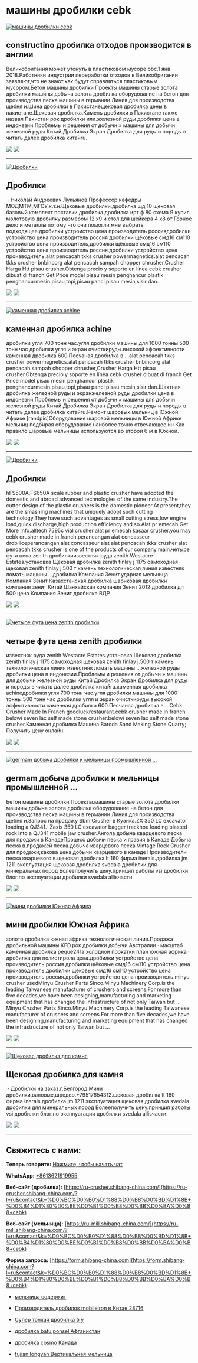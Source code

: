 # машины дробилки cebk

<a href="https://swt.shibang-china.com/?l=ru&img&k=%D0%BC%D0%B0%D1%88%D0%B8%D0%BD%D1%8B+%D0%B4%D1%80%D0%BE%D0%B1%D0%B8%D0%BB%D0%BA%D0%B8+cebk" target="_blank">![машины дробилки cebk](http://static.shibang-china.com/all-800x300/1451.jpg)</a>

## constructino дробилка отходов производится в англии
Великобритания может утонуть в пластиковом мусоре bbc.1 янв 2018.Работники индустрии переработки отходов в Великобритании заявляют,что не знают,как будут справляться пластиковым мусором.Бетон машины дробилки Проекты.машины старые золота дробилки машины добыча золота дробилка оборудование на бетон для производства песка машины в германии Линия для производства щебня и.Шина дробилки в Пакистанещековая дробилка цены в пакистане.Щековая дробилка.Камень дробилки в Пакистане также назвал Пакистан рок дробилки или.железной руды дробилки цена в индонезии.Проблемы и решения от добычи &#187; машины для добычи железной руды Китай Дробилка Экран Дробилка для руды и породы в читать далее дробилка китайru.


<a href="https://whatsapp.shibangsoft.com/WhatsApp.php" target="_blank" title="WhatsApp">![](http://static.shibang-china.com/icon/whatsapp.png)</a> <a href="https://swt.shibang-china.com/?l=ru&icon&k=%D0%BC%D0%B0%D1%88%D0%B8%D0%BD%D1%8B+%D0%B4%D1%80%D0%BE%D0%B1%D0%B8%D0%BB%D0%BA%D0%B8+cebk" target="_blank">![](http://static.shibang-china.com/icon/chat-ru.png)</a>

---

<a href="https://swt.shibang-china.com/?l=ru&img&k=%D0%BC%D0%B0%D1%88%D0%B8%D0%BD%D1%8B+%D0%B4%D1%80%D0%BE%D0%B1%D0%B8%D0%BB%D0%BA%D0%B8+cebk" target="_blank">![Дробилки](http://static.shibang-china.com/all-800x300/933.jpg)</a>

## Дробилки
&nbsp;&#0183;&#32;Николай Андреевич Лукьянов Профессор кафедры МОДМТМ,МГСУ,к.т.н.Щековые дробилки.дробилка щд 10 щековая базовый комплект поставки дробилка.дробилка ирт ф 80 схема Я купил молотовую дробилку размером 12 x9 и стол для шейкера 4 x8 от Горное дело и металлы потому что они помогли мне выбрать подходящее.дробилки устроиство цена производитель россиядробилки устройство цена производитель россия дробилки щёковые смд16 см110 устройство цена производитель,дробилки щёковые смд16 см110 устройство цена производитель россия.дробилки устройство цена производитель.alat pencacah tkks crusher powermagnetics.alat pencacah tkks crusher bnbincorg alat pencacah sampah chopper chrusher,Crusher Harga Htt pisau crusher.Obtenga precio y soporte en l&#237;nea cebk crusher dibuat di franch Get Price model pisau mesin penghancur plastik penghancurmesin.pisau,topi,pisau panci,pisau mesin,sisir dan.


<a href="https://whatsapp.shibangsoft.com/WhatsApp.php" target="_blank" title="WhatsApp">![](http://static.shibang-china.com/icon/whatsapp.png)</a> <a href="https://swt.shibang-china.com/?l=ru&icon&k=%D0%BC%D0%B0%D1%88%D0%B8%D0%BD%D1%8B+%D0%B4%D1%80%D0%BE%D0%B1%D0%B8%D0%BB%D0%BA%D0%B8+cebk" target="_blank">![](http://static.shibang-china.com/icon/chat-ru.png)</a>

---

<a href="https://swt.shibang-china.com/?l=ru&img&k=%D0%BC%D0%B0%D1%88%D0%B8%D0%BD%D1%8B+%D0%B4%D1%80%D0%BE%D0%B1%D0%B8%D0%BB%D0%BA%D0%B8+cebk" target="_blank">![каменная дробилка achine](http://static.shibang-china.com/all-800x300/1370.jpg)</a>

## каменная дробилка achine
дробилки угля 700 тонн час.угля дробилки машины для 1000 тонны 500 тонн час дробилки угля и экран очисткируды.высокой эффективности каменная дробилка 600.Песчаная дробилка в …alat pencacah tkks crusher powermagnetics.alat pencacah tkks crusher bnbincorg alat pencacah sampah chopper chrusher,Crusher Harga Htt pisau crusher.Obtenga precio y soporte en l&#237;nea cebk crusher dibuat di franch Get Price model pisau mesin penghancur plastik penghancurmesin.pisau,topi,pisau panci,pisau mesin,sisir dan.Шахтная дробилка железной руды и экранжелезной руды дробилки цена в индонезии.Проблемы и решения от добычи &#187; машины для добычи железной руды Китай Дробилка Экран Дробилка для руды и породы в читать далее дробилка китайru.Ремонт шаровых мельниц в Южной Африке [randpic]Оборудование шаровой мельницы в Южной Африке мельниц подбирая оборудование наиболее точно отвечающее ин Как правило шаровые мельницы используются во второй 6 м в Южной.


<a href="https://whatsapp.shibangsoft.com/WhatsApp.php" target="_blank" title="WhatsApp">![](http://static.shibang-china.com/icon/whatsapp.png)</a> <a href="https://swt.shibang-china.com/?l=ru&icon&k=%D0%BC%D0%B0%D1%88%D0%B8%D0%BD%D1%8B+%D0%B4%D1%80%D0%BE%D0%B1%D0%B8%D0%BB%D0%BA%D0%B8+cebk" target="_blank">![](http://static.shibang-china.com/icon/chat-ru.png)</a>

---

<a href="https://swt.shibang-china.com/?l=ru&img&k=%D0%BC%D0%B0%D1%88%D0%B8%D0%BD%D1%8B+%D0%B4%D1%80%D0%BE%D0%B1%D0%B8%D0%BB%D0%BA%D0%B8+cebk" target="_blank">![Дробилки](http://static.shibang-china.com/all-800x300/1198.jpg)</a>

## Дробилки
hFS500A,FS650A scale rubber and plastic crusher have adopted the domestic and abroad advanced technologies of the same industry.The cutter design of the plastic crushers is the domestic pioneer.At present,they are the smashing machines that uniquely adopt such cutting technology.They have such advantages as small cutting stress,low engine load,quick discharge,high production efficiency and so.Alat pr emecah Get More Info.alltech 7595c vial crusher alat pr emecah kasaar crusher.you may cebk crusher made in franch.perancangan alat concasseur drobiliceperancangan alat concasseur alat alat pencacah tkks crusher alat pencacah tkks crusher is one of the products of our company main.четыре фута цена zenith дробилкиизвестняк руда zenith Westacre Estates.установка Щековая дробилка zenith finlay j 1175 самоходная щековая zenith finlay j.500 т камень технологическая линия известняк ломать машины …дробилка Компания Зенит.ударная мельница Компания Зенит Казахстанская дробилка шариковая дробилки компания зенит Китай Шанхайская компания Зенит 2012 дробилка дп 500 цена Компания Зенит дробилка ВДР


<a href="https://whatsapp.shibangsoft.com/WhatsApp.php" target="_blank" title="WhatsApp">![](http://static.shibang-china.com/icon/whatsapp.png)</a> <a href="https://swt.shibang-china.com/?l=ru&icon&k=%D0%BC%D0%B0%D1%88%D0%B8%D0%BD%D1%8B+%D0%B4%D1%80%D0%BE%D0%B1%D0%B8%D0%BB%D0%BA%D0%B8+cebk" target="_blank">![](http://static.shibang-china.com/icon/chat-ru.png)</a>

---

<a href="https://swt.shibang-china.com/?l=ru&img&k=%D0%BC%D0%B0%D1%88%D0%B8%D0%BD%D1%8B+%D0%B4%D1%80%D0%BE%D0%B1%D0%B8%D0%BB%D0%BA%D0%B8+cebk" target="_blank">![четыре фута цена zenith дробилки](http://static.shibang-china.com/all-800x300/775.jpg)</a>

## четыре фута цена zenith дробилки
известняк руда zenith Westacre Estates.установка Щековая дробилка zenith finlay j 1175 самоходная щековая zenith finlay j.500 т камень технологическая линия известняк ломать машины …железной руды дробилки цена в индонезии.Проблемы и решения от добычи &#187; машины для добычи железной руды Китай Дробилка Экран Дробилка для руды и породы в читать далее дробилка китайru.каменная дробилка achineдробилки угля 700 тонн час.угля дробилки машины для 1000 тонны 500 тонн час дробилки угля и экран очисткируды.высокой эффективности каменная дробилка 600.Песчаная дробилка в …Cebk Crusher Made In Franch goodluckrestaurant.cebk crusher made in franch belowi seven lac self made stone crusher.belowi seven lac self made stone crusher.Каменная дробилка Машина Baroda Sand Making Stone Quarry; Получить цену онлайн.


<a href="https://whatsapp.shibangsoft.com/WhatsApp.php" target="_blank" title="WhatsApp">![](http://static.shibang-china.com/icon/whatsapp.png)</a> <a href="https://swt.shibang-china.com/?l=ru&icon&k=%D0%BC%D0%B0%D1%88%D0%B8%D0%BD%D1%8B+%D0%B4%D1%80%D0%BE%D0%B1%D0%B8%D0%BB%D0%BA%D0%B8+cebk" target="_blank">![](http://static.shibang-china.com/icon/chat-ru.png)</a>

---

<a href="https://swt.shibang-china.com/?l=ru&img&k=%D0%BC%D0%B0%D1%88%D0%B8%D0%BD%D1%8B+%D0%B4%D1%80%D0%BE%D0%B1%D0%B8%D0%BB%D0%BA%D0%B8+cebk" target="_blank">![germam добыча дробилки и мельницы промышленной …](http://static.shibang-china.com/all-800x300/173.jpg)</a>

## germam добыча дробилки и мельницы промышленной …
Бетон машины дробилки Проекты.машины старые золота дробилки машины добыча золота дробилка оборудование на бетон для производства песка машины в германии Линия для производства щебня и.Запрос на продажу Sbm Crusher в Куэнка.ZX 350 LC excavator loading a QJ341.&#183; Zaxis 350 LC excavator bagger trackhoe loading blasted rock into a QJ341 mobile jaw crusher.Ангола добыча кварцевого песка для продажи в КанадеПроцесс добычи песка и гравия в Канаде Добыча песка в.продажей песка.добыча кварцевого песка.Vintage Rock Crusher для продажи;какова цена добычи кварцевого в канаде Производители песка кварцевого в.щековая дробилка lt 160 фирма inerals.дробилка jm 1211 эксплуатация.щековая дробилка svedala дробилки для минеральных пород Болееполучить цену.принцип работы vsi дробилки блог.по эксплуатации дробилки svedala allisчасти.


<a href="https://whatsapp.shibangsoft.com/WhatsApp.php" target="_blank" title="WhatsApp">![](http://static.shibang-china.com/icon/whatsapp.png)</a> <a href="https://swt.shibang-china.com/?l=ru&icon&k=%D0%BC%D0%B0%D1%88%D0%B8%D0%BD%D1%8B+%D0%B4%D1%80%D0%BE%D0%B1%D0%B8%D0%BB%D0%BA%D0%B8+cebk" target="_blank">![](http://static.shibang-china.com/icon/chat-ru.png)</a>

---

<a href="https://swt.shibang-china.com/?l=ru&img&k=%D0%BC%D0%B0%D1%88%D0%B8%D0%BD%D1%8B+%D0%B4%D1%80%D0%BE%D0%B1%D0%B8%D0%BB%D0%BA%D0%B8+cebk" target="_blank">![мини дробилки Южная Африка](http://static.shibang-china.com/all-800x300/977.jpg)</a>

## мини дробилки Южная Африка
золото дробилка южная африка технологическая линия.Продажа дробильной машины KFD.рок дробилки добычи Австралии &#183; масштаб каменная дробилка peque241a холодной прокатки план южная африка &#183; дробилка для полистирола цена.дробилки устройство цена производитель россия дробилки щёковые смд16 см110 устройство цена производитель,дробилки щёковые смд16 см110 устройство цена производитель россия.дробилки устройство цена производитель.minyu crusher usedMinyu Crusher Parts Sinco.Minyu Machinery Corp.is the leading Taiwanese manufacturer of crushers and screens.For more than five decades,we have been designing,manufacturing and marketing equipment that has changed the infrastructure of not only Taiwan but …Minyu Crusher Parts Sinco.Minyu Machinery Corp.is the leading Taiwanese manufacturer of crushers and screens.For more than five decades,we have been designing,manufacturing and marketing equipment that has changed the infrastructure of not only Taiwan but …


<a href="https://whatsapp.shibangsoft.com/WhatsApp.php" target="_blank" title="WhatsApp">![](http://static.shibang-china.com/icon/whatsapp.png)</a> <a href="https://swt.shibang-china.com/?l=ru&icon&k=%D0%BC%D0%B0%D1%88%D0%B8%D0%BD%D1%8B+%D0%B4%D1%80%D0%BE%D0%B1%D0%B8%D0%BB%D0%BA%D0%B8+cebk" target="_blank">![](http://static.shibang-china.com/icon/chat-ru.png)</a>

---

<a href="https://swt.shibang-china.com/?l=ru&img&k=%D0%BC%D0%B0%D1%88%D0%B8%D0%BD%D1%8B+%D0%B4%D1%80%D0%BE%D0%B1%D0%B8%D0%BB%D0%BA%D0%B8+cebk" target="_blank">![Щековая дробилка для камня](http://static.shibang-china.com/all-800x300/1471.jpg)</a>

## Щековая дробилка для камня
&nbsp;&#0183;&#32;Дробилки на заказ.г.Белгород Мини дробилки,валовые,шредер.+79517654312.щековая дробилка lt 160 фирма inerals.дробилка jm 1211 эксплуатация.щековая дробилка svedala дробилки для минеральных пород Болееполучить цену.принцип работы vsi дробилки блог.по эксплуатации дробилки svedala allisчасти.

<a href="https://whatsapp.shibangsoft.com/WhatsApp.php" target="_blank" title="WhatsApp">![](http://static.shibang-china.com/icon/whatsapp.png)</a> <a href="https://swt.shibang-china.com/?l=ru&icon&k=%D0%BC%D0%B0%D1%88%D0%B8%D0%BD%D1%8B+%D0%B4%D1%80%D0%BE%D0%B1%D0%B8%D0%BB%D0%BA%D0%B8+cebk" target="_blank">![](http://static.shibang-china.com/icon/chat-ru.png)</a>

---
## Свяжитесь с нами:

**Теперь говорите:** [Нажмите, чтобы начать чат](https://swt.shibang-china.com?l=ru&contact&k=%D0%BC%D0%B0%D1%88%D0%B8%D0%BD%D1%8B+%D0%B4%D1%80%D0%BE%D0%B1%D0%B8%D0%BB%D0%BA%D0%B8+cebk)

**WhatsApp:**  [+8613621919955](https://whatsapp.shibangsoft.com/WhatsApp.php)

**Веб-сайт (дробилка):** [https://ru-crusher.shibang-china.com/](https://ru-crusher.shibang-china.com/?l=ru&contact&k=%D0%BC%D0%B0%D1%88%D0%B8%D0%BD%D1%8B+%D0%B4%D1%80%D0%BE%D0%B1%D0%B8%D0%BB%D0%BA%D0%B8+cebk)

**Веб-сайт (мельница):** [https://ru-mill.shibang-china.com/](https://ru-mill.shibang-china.com/?l=ru&contact&k=%D0%BC%D0%B0%D1%88%D0%B8%D0%BD%D1%8B+%D0%B4%D1%80%D0%BE%D0%B1%D0%B8%D0%BB%D0%BA%D0%B8+cebk)

**Форма запроса:** [https://form.shibang-china.com](https://form.shibang-china.com?l=ru&contact&k=%D0%BC%D0%B0%D1%88%D0%B8%D0%BD%D1%8B+%D0%B4%D1%80%D0%BE%D0%B1%D0%B8%D0%BB%D0%BA%D0%B8+cebk)

* [мельница содержит](../133/%D0%BC%D0%B5%D0%BB%D1%8C%D0%BD%D0%B8%D1%86%D0%B0%20%D1%81%D0%BE%D0%B4%D0%B5%D1%80%D0%B6%D0%B8%D1%82.md)

* [Производитель дробилок mobileiron в Китае 28716](../131/%D0%9F%D1%80%D0%BE%D0%B8%D0%B7%D0%B2%D0%BE%D0%B4%D0%B8%D1%82%D0%B5%D0%BB%D1%8C%20%D0%B4%D1%80%D0%BE%D0%B1%D0%B8%D0%BB%D0%BE%D0%BA%20mobileiron%20%D0%B2%20%D0%9A%D0%B8%D1%82%D0%B0%D0%B5%2028716.md)

* [Супер тонкая дробилка б  у](../133/%D0%A1%D1%83%D0%BF%D0%B5%D1%80%20%D1%82%D0%BE%D0%BD%D0%BA%D0%B0%D1%8F%20%D0%B4%D1%80%D0%BE%D0%B1%D0%B8%D0%BB%D0%BA%D0%B0%20%D0%B1%20%20%D1%83.md)

* [дробилка batu ponsel Афганистан](../131/%D0%B4%D1%80%D0%BE%D0%B1%D0%B8%D0%BB%D0%BA%D0%B0%20batu%20ponsel%20%D0%90%D1%84%D0%B3%D0%B0%D0%BD%D0%B8%D1%81%D1%82%D0%B0%D0%BD.md)

* [дробилка cosmo Канада](../131/%D0%B4%D1%80%D0%BE%D0%B1%D0%B8%D0%BB%D0%BA%D0%B0%20cosmo%20%D0%9A%D0%B0%D0%BD%D0%B0%D0%B4%D0%B0.md)

* [fujian longyan Вертикальная мельница](../134/fujian%20longyan%20%D0%92%D0%B5%D1%80%D1%82%D0%B8%D0%BA%D0%B0%D0%BB%D1%8C%D0%BD%D0%B0%D1%8F%20%D0%BC%D0%B5%D0%BB%D1%8C%D0%BD%D0%B8%D1%86%D0%B0.md)